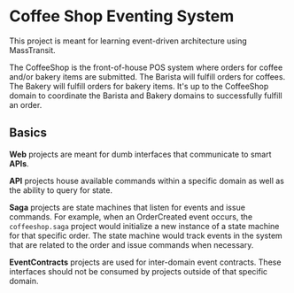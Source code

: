 # Coffee Shop Eventing System

This project is meant for learning event-driven architecture using MassTransit.

The CoffeeShop is the front-of-house POS system where orders for coffee and/or bakery items are submitted. The Barista will fulfill orders for coffees. The Bakery will fulfill orders for bakery items. It's up to the CoffeeShop domain to coordinate the Barista and Bakery domains to successfully fulfill an order.

## Basics

**Web** projects are meant for dumb interfaces that communicate to smart **APIs**.

**API** projects house available commands within a specific domain as well as the ability to query for state.

**Saga** projects are state machines that listen for events and issue commands. For example, when an OrderCreated event occurs, the `coffeeshop.saga` project would initialize a new instance of a state machine for that specific order. The state machine would track events in the system that are related to the order and issue commands when necessary.

**EventContracts** projects are used for inter-domain event contracts. These interfaces should not be consumed by projects outside of that specific domain.
